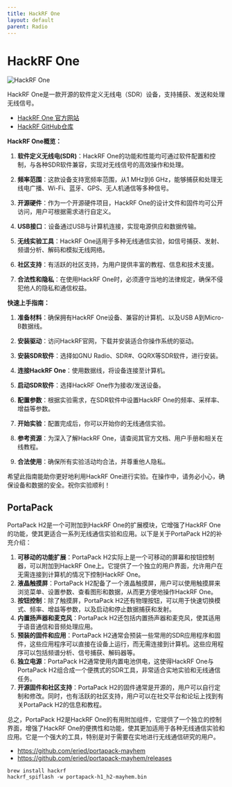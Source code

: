 ```yaml
---
title: HackRF One
layout: default
parent: Radio
---
```


# HackRF One

![HackRF One](https://raw.github.com/mossmann/hackrf/master/docs/images/HackRF-One-fd0-0009.jpeg)

HackRF One是一款开源的软件定义无线电（SDR）设备，支持捕获、发送和处理无线信号。

- [HackRF One 官方网站](https://greatscottgadgets.com/hackrf/one)
- [HackRF GitHub仓库](https://github.com/greatscottgadgets/hackrf)

**HackRF One概览：**

1. **软件定义无线电(SDR)**：HackRF One的功能和性能均可通过软件配置和控制，与各种SDR软件兼容，实现对无线信号的高效操作和处理。

2. **频率范围**：这款设备支持宽频率范围，从1 MHz到6 GHz，能够捕获和处理无线电广播、Wi-Fi、蓝牙、GPS、无人机通信等多种信号。

3. **开源硬件**：作为一个开源硬件项目，HackRF One的设计文件和固件均可公开访问，用户可根据需求进行自定义。

4. **USB接口**：设备通过USB与计算机连接，实现电源供应和数据传输。

5. **无线实验工具**：HackRF One适用于多种无线通信实验，如信号捕获、发射、频谱分析、解码和模拟无线网络。

6. **社区支持**：有活跃的社区支持，为用户提供丰富的教程、信息和技术支援。

7. **合法性和隐私**：在使用HackRF One时，必须遵守当地的法律规定，确保不侵犯他人的隐私和通信权益。

**快速上手指南：**

1. **准备材料**：确保拥有HackRF One设备、兼容的计算机、以及USB A到Micro-B数据线。

2. **安装驱动**：访问HackRF官网，下载并安装适合你操作系统的驱动。

3. **安装SDR软件**：选择如GNU Radio、SDR#、GQRX等SDR软件，进行安装。

4. **连接HackRF One**：使用数据线，将设备连接至计算机。

5. **启动SDR软件**：选择HackRF One作为接收/发送设备。

6. **配置参数**：根据实验需求，在SDR软件中设置HackRF One的频率、采样率、增益等参数。

7. **开始实验**：配置完成后，你可以开始你的无线通信实验。

8. **参考资源**：为深入了解HackRF One，请查阅其官方文档、用户手册和相关在线教程。

9. **合法使用**：确保所有实验活动均合法，并尊重他人隐私。

希望此指南能助你更好地利用HackRF One进行实验。在操作中，请务必小心，确保设备和数据的安全。祝你实验顺利！

## PortaPack

PortaPack H2是一个可附加到HackRF One的扩展模块，它增强了HackRF One的功能，使其更适合一系列无线通信实验和应用。以下是关于PortaPack H2的补充介绍：

1. **可移动的功能扩展**：PortaPack H2实际上是一个可移动的屏幕和按钮控制器，可以附加到HackRF One上。它提供了一个独立的用户界面，允许用户在无需连接到计算机的情况下控制HackRF One。
2. **液晶触摸屏**：PortaPack H2配备了一个液晶触摸屏，用户可以使用触摸屏来浏览菜单、设置参数、查看图形和数据，从而更方便地操作HackRF One。
3. **按钮控制**：除了触摸屏，PortaPack H2还有物理按钮，可以用于快速切换模式、频率、增益等参数，以及启动和停止数据捕获和发射。
4. **内置扬声器和麦克风**：PortaPack H2还包括内置扬声器和麦克风，使其适用于语音通信和音频处理应用。
5. **预装的固件和应用**：PortaPack H2通常会预装一些常用的SDR应用程序和固件，这些应用程序可以直接在设备上运行，而无需连接到计算机。这些应用程序可以包括频谱分析、信号捕获、解码器等。
6. **独立电源**：PortaPack H2通常使用内置电池供电，这使得HackRF One与PortaPack H2组合成一个便携式的SDR工具，非常适合实地实验和无线通信任务。
7. **开源固件和社区支持**：PortaPack H2的固件通常是开源的，用户可以自行定制和修改。同时，也有活跃的社区支持，用户可以在社交平台和论坛上找到有关PortaPack H2的信息和教程。

总之，PortaPack H2是HackRF One的有用附加组件，它提供了一个独立的控制界面，增强了HackRF One的便携性和功能，使其更加适用于各种无线通信实验和应用。它是一个强大的工具，特别是对于需要在实地进行无线通信研究的用户。

- https://github.com/eried/portapack-mayhem
- https://github.com/eried/portapack-mayhem/releases


```shell
brew install hackrf
hackrf_spiflash -w portapack-h1_h2-mayhem.bin
```